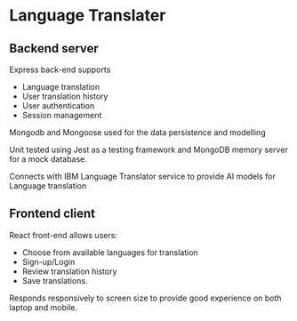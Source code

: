 # Language Translater
 
## Backend server
Express back-end supports 
- Language translation
- User translation history
- User authentication 
- Session management 

Mongodb and Mongoose used for the data persistence and modelling 

Unit tested using Jest as a testing framework and MongoDB memory server for a mock database.

Connects with IBM Language Translator service to provide AI models for Language translation


## Frontend client

React front-end allows users:

- Choose from available languages for translation
- Sign-up/Login
- Review translation history
- Save translations. 

Responds responsively to screen size to provide good experience on both laptop and mobile. 
